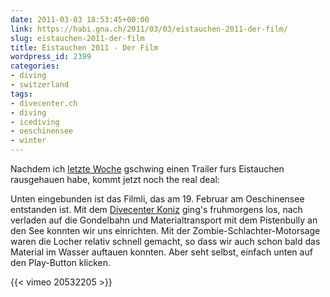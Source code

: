 ```yaml
---
date: 2011-03-03 18:53:45+00:00
link: https://habi.gna.ch/2011/03/03/eistauchen-2011-der-film/
slug: eistauchen-2011-der-film
title: Eistauchen 2011 - Der Film
wordpress_id: 2399
categories:
- diving
- switzerland
tags:
- divecenter.ch
- diving
- icediving
- oeschinensee
- winter
---
```


Nachdem ich [letzte Woche](https://habi.gna.ch/2011/02/21/trailer-eistauchen/) gschwing einen Trailer furs Eistauchen rausgehauen habe, kommt jetzt noch the real deal:

Unten eingebunden ist das Filmli, das am 19. Februar am Oeschinensee entstanden ist. Mit dem [Divecenter Koniz](http://www.divecenter.ch/) ging's fruhmorgens los, nach verladen auf die Gondelbahn und Materialtransport mit dem Pistenbully an den See konnten wir uns einrichten. Mit der Zombie-Schlachter-Motorsage waren die Locher relativ schnell gemacht, so dass wir auch schon bald das Material im Wasser auftauen konnten. Aber seht selbst, einfach unten auf den Play-Button klicken.

{{< vimeo 20532205 >}}
